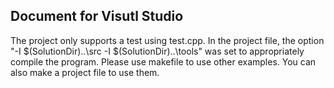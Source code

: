 ## Document for Visutl Studio

The project only supports a test using test.cpp.
In the project file, the option "-I $(SolutionDir)..\src -I $(SolutionDir)..\tools" was set to appropriately compile the program.
Please use makefile to use other examples. You can also make a project file to use them.
